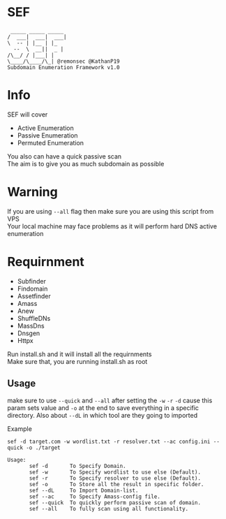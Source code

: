 # SEF

```
 _____ _____ _____
/  ___|  ___|  ___|
\  -- | |__ | |_
  --  \  __||  _ |
/\__/ / |___| |
\____/\____/\_| @remonsec @KathanP19
Subdomain Enumeration Framework v1.0
```

# Info

SEF will cover  
* Active Enumeration
* Passive Enumeration
* Permuted Enumeration

You also can have a quick passive scan \
The aim is to give you as much subdomain as possible

# Warning

If you are using `--all` flag then make sure you are using this script from VPS \
Your local machine may face problems as it will perform hard DNS active enumeration

# Requirnment 

* Subfinder
* Findomain
* Assetfinder
* Amass
* Anew
* ShuffleDNs
* MassDns
* Dnsgen
* Httpx

Run install.sh and it will install all the requirnments \
Make sure that, you are running install.sh as root

## Usage

make sure to use `--quick` and `--all` after setting the `-w` `-r` `-d` cause this param sets value and `-o` at the end to save everything in a specific directory. Also about `--dL` in which tool are they going to imported

Example

```
sef -d target.com -w wordlist.txt -r resolver.txt --ac config.ini --quick -o ./target
```

```
Usage: 						
       sef -d       To Specify Domain.
       sef -w       To Specify wordlist to use else (Default).
       sef -r       To Specify resolver to use else (Default).
       sef -o       To Store all the result in specific folder.
       sef --dL     To Import Domain-list.
       sef --ac     To Specify Amass-config file.
       sef --quick  To quickly perform passive scan of domain.
       sef --all    To fully scan using all functionality.
```